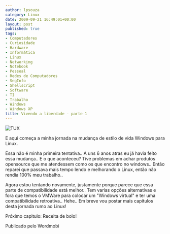 ```yaml
---
author: lpsouza
category: Linux
date: 2009-09-21 16:49:01+00:00
layout: post
published: true
tags:
- Computadores
- Curiosidade
- Hardware
- Informática
- Linux
- Networking
- Notebook
- Pessoal
- Redes de Computadores
- SegInfo
- Shellscript
- Software
- TI
- Trabalho
- Windows
- Windows XP
title: Vivendo a liberdade - parte 1
---
```


![TUX](https://luizsouza.com.br/wp-content/upload/2009/09/tux-seiyar.png)

E aqui começa a minha jornada na mudança de estilo de vida Windows para Linux.

Essa não é minha primeira tentativa.. A uns 6 anos atras eu já havia feito essa mudança.. E o que aconteceu? Tive problemas em achar produtos opensource que me atendessem como os que encontro no windows.. Então reparei que passava mais tempo lendo e melhorando o Linux, então não rendia 100% meu trabalho..

Agora estou tentando novamente, justamente porque parece que essa parte de compatibilidade está melhor.. Tem varias opções alternativas e fora que temos o VMWare para colocar um "Windows virtual" e ter uma compatibilidade retroativa.. Hehe.. Em breve vou postar mais capítulos desta jornada rumo ao Linux!

Próximo capitulo: Receita de bolo!

Publicado pelo Wordmobi